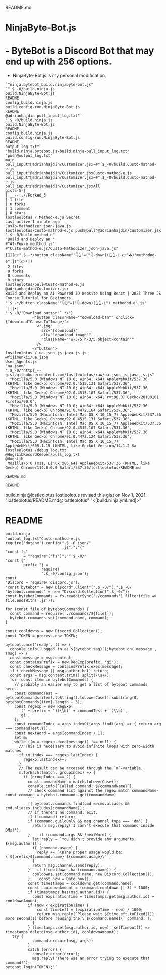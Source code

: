 README.md

# NinjaByte-Bot.js
#  - ByteBot is a Discord Bot that may end up with 256 options.  
  - NinjaByte-Bot.js is my personal modification.
```
`"ninja.bytebot_build.ninjabyte-bot.js"
`".$_-0/build.ninja.js
build.NinjaByte-Bot.js
README
config_build.ninja.js
build.config-run.NinjaByte-Bot.js
README
@adrianhajdin pull_input_log.txt"`
".$_-0/build.ninja.js
build.NinjaByte-Bot.js
README
config_build.ninja.js
build.config-run.NinjaByte-Bot.js
README
output_log.txt"`
"build.ninja.bytebot.js-build.ninja-pull_input_log.txt"
"push@output_log.txt"
main
pull_input"@adrianhajdin/Customizer.jsx~#".$_-0/build.Custo-mathod-e.js
pull_input"@adrianhajdin/Customizer.jsxCusto-mathod-e.js
pull_input"@adrianhajdin/Customizer.jsx~#".$_-0/build.Custo-mathod-e.js
pull_input"@adrianhajdin/Customizer.jsxAll 
gists-5-|
| __--..//Forked_3
| 1 file
| 0 forks
| 1 comment
| 0 stars
lostleolotus / Method-e.js Secret
Last active 1 minute ago
CusTo-Mathodizer_json-java.js
lostleolotus/Custo-mathod-e.js push@pull"@adrianhajdin/Customizer.jsx
".$_-0/build_method-e"
"Build and Deploy an "
#"AI-Pow-e_medthod.js"
#"Custo-mathod-e.js/CusTo-Mathodizer_json-java.js"
[🤘](👉".$_-*/button_className""👇👆"=("👇-down)(👆👆-L-👉"⛳️)'methodod-e".js"(👉(🐛)
 2 files
 0 forks
 0 comments
 0 stars
lostleolotus/pull@Custo-mathod-e.js
@adrianhajdin/Customizer.jsx
Build and Deploy an AI-Powered 3D Website Using React | 2023 Three JS Course Tutorial for Beginners
".$_-*/button_className""👇👆"=("👇-down)(👆👆-L")'methodod-e".js"
`|||•]
".$_-0/"Download button"` */"}
            <"button class"Name='"download-btn"' onClick={"download"CanvasTo"Image}">
              <".img"
                src="{download}"
                alt="'download_image'"
                "className="'w-3/5 h-3/5 object-contain'"
              />
            </"button">
lostleolotus / ua.json_js_java_js.js
@fijimunkii/ua.json
User_Agents.js
"ua.json"
".$_-0/"https_--gist.githubusercontent.com/lostleolotus/raw/ua.json_js_java_js.js"
  "Mozilla/5.0 (Windows NT 10.0; Win64; x64) AppleWebKit/537.36 (KHTML, like Gecko) Chrome/92.0.4515.131 Safari/537.36",
  "Mozilla/5.0 (Windows NT 10.0; Win64; x64) AppleWebKit/537.36 (KHTML, like Gecko) Chrome/92.0.4515.107 Safari/537.36",
  "Mozilla/5.0 (Windows NT 10.0; Win64; x64; rv:90.0) Gecko/20100101 Firefox/90.0",
  "Mozilla/5.0 (Windows NT 10.0; Win64; x64) AppleWebKit/537.36 (KHTML, like Gecko) Chrome/91.0.4472.164 Safari/537.36",
  "Mozilla/5.0 (Macintosh; Intel Mac OS X 10_15_7) AppleWebKit/537.36 (KHTML, like Gecko) Chrome/92.0.4515.131 Safari/537.36",
  "Mozilla/5.0 (Macintosh; Intel Mac OS X 10_15_7) AppleWebKit/537.36 (KHTML, like Gecko) Chrome/92.0.4515.107 Safari/537.36",
  "Mozilla/5.0 (Windows NT 10.0; Win64; x64) AppleWebKit/537.36 (KHTML, like Gecko) Chrome/91.0.4472.124 Safari/537.36",
  "Mozilla/5.0 (Macintosh; Intel Mac OS X 10_15_7) AppleWebKit/605.1.15 (KHTML, like Gecko) Version/14.1.2 Sa
lostleolotus /debug_log.txt
@HugsLibRecordKeeper/pull_log.txt
@HugsLib
 Mozilla/5.0 (X11; Linux x86_64) AppleWebKit/537.36 (KHTML, like Gecko) Chrome/114.0.0.0 Safari/537.36/lostleolotus/README.md

README.md

README
```
build.ninja@lostleolotus lostleolotus revised this gist on Nov 1, 2021.
"lostleolotus/README.md@lostleolotus"
"<[build.ninja.yml.md]>"

# README
```
build.ninja
"output_log.txt"Custo-mathod-e.js
require('dotenv').config(".$_-0_json/"
                         .js")";"{"
"const fs" 
        = "require"('fs')";"".$_-0/"
"const {" 
        prefix "} = 
                require(
                ".$_-0/config.json');
const 
"Discord = require('discord.js');
"const bytebot" = new Discord".Client"(".$_-0/");".$_-0/
"bytebot.commands" = new "Discord.Collection(".$_-0/");
const bytebotCommands = fs.readdirSync('./commands').filter(file => file.endsWith('.js'));

for (const file of bytebotCommands) {
  const command = require(`./commands/${file}`);
  bytebot.commands.set(command.name, command);
}

const cooldowns = new Discord.Collection();
const TOKEN = process.env.TOKEN;

bytebot.once('ready', () => {
  console.info(`Logged in as ${bytebot.tag}`);bytebot.on('message', (msg) => {
  const message = msg.content;
  const containsPrefix = new RegExp(prefix, 'gi');
  const checkMessage = containsPrefix.exec(message);
  if (!checkMessage || msg.author.bot) return;
  const args = msg.content.trim().split(/\s+/);
  for (const item in bytebotCommands) {
    // probably an easier way to get a list of bytebot commands here...
    const commandTest = bytebotCommands[item].toString().toLowerCase().substring(0, bytebotCommands[item].length - 3);
    const regexp = new RegExp(
      '(' + prefix + ')(\\b(' + commandTest + ')\\b)',
      'gi',
    );
    const commandIndex = args.indexOf(args.find((arg) => { return arg === commandTest;}));
    const nextWord = args[commandIndex + 1];
    let m;
    while ((m = regexp.exec(message)) !== null) {
      // This is necessary to avoid infinite loops with zero-width matches
      if (m.index === regexp.lastIndex) {
        regexp.lastIndex++;
      }
      // The result can be accessed through the `m`-variable.
      m.forEach((match, groupIndex) => {
        if (groupIndex === 2) {
          const commandName = match.toLowerCase();
          console.info(`Called command: ${commandName}`);
          // check command list against the regex match commandName-const command = bytebot.commands.get(commandName)
          ```
          || bytebot.commands.find(cmd =>cmd.aliases && cmd.aliases.includes(commandName));
          // if there's no command, exit.
          if (!command) return;
          if (command.guildOnly && msg.channel.type === 'dm') {
            return msg.reply('I can\'t execute that command inside DMs!');
          }    if (command.args && !nextWord) {
            let reply = `You didn't provide any arguments, ${msg.author}!`;
            if (command.usage) {
              reply += `\nThe proper usage would be: \`${prefix}${command.name} ${command.usage}\``;
            }
            return msg.channel.send(reply);
          }   if (!cooldowns.has(command.name)) {
            cooldowns.set(command.name, new Discord.Collection());
          }    const now = Date.now();
          const timestamps = cooldowns.get(command.name);
          const cooldownAmount = (command.cooldown || 3) * 1000;
          if (timestamps.has(msg.author.id)) {
            const expirationTime = timestamps.get(msg.author.id) + cooldownAmount;
          if (now < expirationTime) {
              const timeLeft = (expirationTime - now) / 1000;
              return msg.reply(`Please wait ${timeLeft.toFixed(1)} more second(s) before reusing the \`${command.name}\` command.`);
            }
          } timestamps.set(msg.author.id, now); setTimeout(() => timestamps.delete(msg.author.id), cooldownAmount);
   try {
            command.execute(msg, args);
          }
          catch (error) {
            console.error(error);
            msg.reply('There was an error trying to execute that command!');
bytebot.login(TOKEN);"`
```
